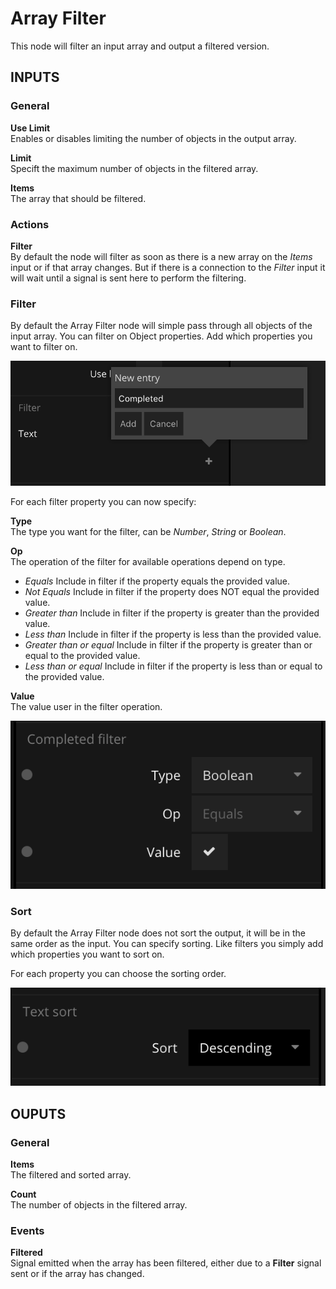 # Array Filter

This node will filter an input array and output a filtered version.

## INPUTS

### General

**Use Limit**  
Enables or disables limiting the number of objects in the output array.

**Limit**  
Specift the maximum number of objects in the filtered array.

**Items**  
The array that should be filtered.

### Actions

**Filter**  
By default the node will filter as soon as there is a new array on the *Items* input or if that array changes. But if there is a connection to the *Filter* input it will wait until a signal is sent here to perform the filtering.

### Filter

By default the Array Filter node will simple pass through all objects of the input array. You can filter on Object properties. Add which properties you want to filter on.

![](collection-filter.png ':class=img-size-m')

For each filter property you can now specify:

**Type**  
The type you want for the filter, can be *Number*, *String* or *Boolean*.

**Op**  
The operation of the filter for available operations depend on type.

* *Equals* Include in filter if the property equals the provided value.
* *Not Equals* Include in filter if the property does NOT equal the provided value.
* *Greater than* Include in filter if the property is greater than the provided value.
* *Less than* Include in filter if the property is less than the provided value.
* *Greater than or equal* Include in filter if the property is greater than or equal to the provided value.
* *Less than or equal* Include in filter if the property is less than or equal to the provided value.

**Value**  
The value user in the filter operation.

![](collection-filter-2.png ':class=img-size-m')

### Sort
By default the Array Filter node does not sort the output, it will be in the same order as the input. You can specify sorting. Like filters you simply add which properties you want to sort on.

For each property you can choose the sorting order.

![](collection-sort.png ':class=img-size-m')

## OUPUTS

### General

**Items**  
The filtered and sorted array.

**Count**  
The number of objects in the filtered array.

### Events

**Filtered**  
Signal emitted when the array has been filtered, either due to a **Filter** signal sent or if the array has changed.